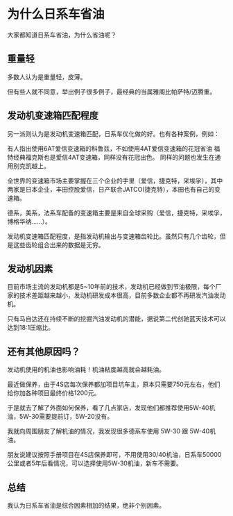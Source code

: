 为什么日系车省油
=====

大家都知道日系车省油，为什么省油呢？


重量轻
-----
多数人认为是重量轻，皮薄。

但有些人就不同意，举出例子很多例子，最经典的当属雅阁比帕萨特/迈腾重。

发动机变速箱匹配程度
-----

另一派则认为是发动机变速箱匹配，日系车优化做的好。也有各种案例，例如：

有人指出使用6AT爱信变速箱的科鲁兹，不如使用4AT爱信变速箱的花冠省油
福特经典福克斯也是爱信4AT变速箱，同样没有花冠出色。
同样的问题也发生在通用别克凯越上。

全世界的变速箱市场主要掌握在三个企业的手里（爱信，捷克特，采埃孚），其中两家是日本企业，丰田控股爱信，日产联合JATCO(捷克特），本田也有自己的变速箱。

德系，美系，法系车配备的变速箱主要是来自全球采购（爱信，捷克特，采埃孚，博格华纳......）。

发动机变速箱匹配程度，是指发动机输出与变速箱齿轮比。虽然只有几个齿轮，但是这些齿轮组合出来的数据是无穷。

发动机因素
-----

目前市场主流的发动机都是5~10年前的技术，发动机已经做到节油极限，每个厂家的技术差距越来越小，发动机研发成本很高，目前多数企业都不再研发汽油发动机。

只有马自达还在持续不断的挖掘汽油发动机的潜能，据说第二代创驰蓝天技术可以达到18:1压缩比。


还有其他原因吗？
-----

发动机使用的机油也影响油耗！机油粘度越高就会越耗油。

最近做保养，由于4S店每次保养都加项目坑车主，原本只需要750元左右，他们给你加各种项目最终价格1200元。

于是就去了解了外面如何保养，看了几点家店，发现他们都推荐使用5W-40机油，5W-30需要提前订，5W-20没有。

我就向周围朋友了解机油的情况，我发现很多德系车使用 5W-30 跟 5W-40机油。

朋友说建议按照手册项目在4S店保养即可，不用使用30/40机油，日系车50000公里或者5年后看情况，可以选择使用5W-30机油，新车不需要。

总结
-----
我认为日系车省油是综合因素相加的结果，绝非个别因素。

